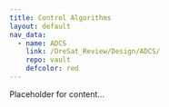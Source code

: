 ```yaml
---
title: Control Algorithms
layout: default
nav_data:
  - name: ADCS
    link: /OreSat_Review/Design/ADCS/
    repo: vault
    defcolor: red
---
```



Placeholder for content...
